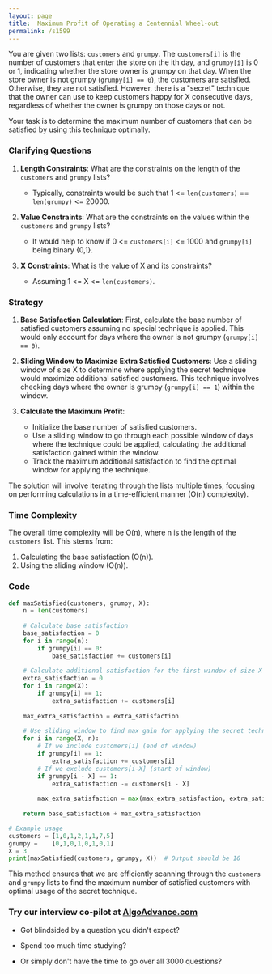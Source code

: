 ```yaml
---
layout: page
title:  Maximum Profit of Operating a Centennial Wheel-out
permalink: /s1599
---
```


You are given two lists: `customers` and `grumpy`. The `customers[i]` is the number of customers that enter the store on the ith day, and `grumpy[i]` is 0 or 1, indicating whether the store owner is grumpy on that day. When the store owner is not grumpy (`grumpy[i] == 0`), the customers are satisfied. Otherwise, they are not satisfied. However, there is a "secret" technique that the owner can use to keep customers happy for X consecutive days, regardless of whether the owner is grumpy on those days or not.

Your task is to determine the maximum number of customers that can be satisfied by using this technique optimally. 

### Clarifying Questions

1. **Length Constraints**: What are the constraints on the length of the `customers` and `grumpy` lists?
   - Typically, constraints would be such that 1 <= `len(customers)` == `len(grumpy)` <= 20000.

2. **Value Constraints**: What are the constraints on the values within the `customers` and `grumpy` lists?
   - It would help to know if 0 <= `customers[i]` <= 1000 and `grumpy[i]` being binary {0,1}.

3. **X Constraints**: What is the value of X and its constraints?
   - Assuming 1 <= X <= `len(customers)`.

### Strategy

1. **Base Satisfaction Calculation**: First, calculate the base number of satisfied customers assuming no special technique is applied. This would only account for days where the owner is not grumpy (`grumpy[i] == 0`).

2. **Sliding Window to Maximize Extra Satisfied Customers**: Use a sliding window of size X to determine where applying the secret technique would maximize additional satisfied customers. This technique involves checking days where the owner is grumpy (`grumpy[i] == 1`) within the window.

3. **Calculate the Maximum Profit**:
   - Initialize the base number of satisfied customers.
   - Use a sliding window to go through each possible window of days where the technique could be applied, calculating the additional satisfaction gained within the window.
   - Track the maximum additional satisfaction to find the optimal window for applying the technique.

The solution will involve iterating through the lists multiple times, focusing on performing calculations in a time-efficient manner (O(n) complexity).

### Time Complexity

The overall time complexity will be O(n), where n is the length of the `customers` list. This stems from:
1. Calculating the base satisfaction (O(n)).
2. Using the sliding window (O(n)).

### Code

```python
def maxSatisfied(customers, grumpy, X):
    n = len(customers)
    
    # Calculate base satisfaction
    base_satisfaction = 0
    for i in range(n):
        if grumpy[i] == 0:
            base_satisfaction += customers[i]
    
    # Calculate additional satisfaction for the first window of size X
    extra_satisfaction = 0
    for i in range(X):
        if grumpy[i] == 1:
            extra_satisfaction += customers[i]
    
    max_extra_satisfaction = extra_satisfaction
    
    # Use sliding window to find max gain for applying the secret technique
    for i in range(X, n):
        # If we include customers[i] (end of window)
        if grumpy[i] == 1:
            extra_satisfaction += customers[i]
        # If we exclude customers[i-X] (start of window)
        if grumpy[i - X] == 1:
            extra_satisfaction -= customers[i - X]
        
        max_extra_satisfaction = max(max_extra_satisfaction, extra_satisfaction)
    
    return base_satisfaction + max_extra_satisfaction

# Example usage
customers = [1,0,1,2,1,1,7,5]
grumpy =    [0,1,0,1,0,1,0,1]
X = 3
print(maxSatisfied(customers, grumpy, X))  # Output should be 16
```

This method ensures that we are efficiently scanning through the `customers` and `grumpy` lists to find the maximum number of satisfied customers with optimal usage of the secret technique.


### Try our interview co-pilot at [AlgoAdvance.com](https://algoAdvance.com)

- Got blindsided by a question you didn't expect?

- Spend too much time studying?

- Or simply don't have the time to go over all 3000 questions?

